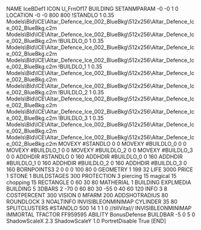 NAME IceBDef1
ICON U_FrnOf17
BUILDING
SETANMPARAM -0 -0 1 0
LOCATION -0 -0 800 800
!STANDLO      1 0.35 Models\Bld\ICE\Altar_Defence_Ice_002_BlueBkg\512x256\Altar_Defence_Ice_002_BlueBkg.c2m Models\Bld\ICE\Altar_Defence_Ice_002_BlueBkg\512x256\Altar_Defence_Ice_002_BlueBkg.c2m
!BUILDLO_0    1 0.35 Models\Bld\ICE\Altar_Defence_Ice_002_BlueBkg\512x256\Altar_Defence_Ice_002_BlueBkg.c2m Models\Bld\ICE\Altar_Defence_Ice_002_BlueBkg\512x256\Altar_Defence_Ice_002_BlueBkg.c2m
!BUILDLO_1    1 0.35 Models\Bld\ICE\Altar_Defence_Ice_002_BlueBkg\512x256\Altar_Defence_Ice_002_BlueBkg.c2m Models\Bld\ICE\Altar_Defence_Ice_002_BlueBkg\512x256\Altar_Defence_Ice_002_BlueBkg.c2m
!BUILDLO_2    1 0.35 Models\Bld\ICE\Altar_Defence_Ice_002_BlueBkg\512x256\Altar_Defence_Ice_002_BlueBkg.c2m Models\Bld\ICE\Altar_Defence_Ice_002_BlueBkg\512x256\Altar_Defence_Ice_002_BlueBkg.c2m
!BUILDLO_3    1 0.35 Models\Bld\ICE\Altar_Defence_Ice_002_BlueBkg\512x256\Altar_Defence_Ice_002_BlueBkg.c2m Models\Bld\ICE\Altar_Defence_Ice_002_BlueBkg\512x256\Altar_Defence_Ice_002_BlueBkg.c2m
MOVEXY #STANDLO   0 0
MOVEXY #BUILDLO_0 0 0
MOVEXY #BUILDLO_1 0 0
MOVEXY #BUILDLO_2 0 0
MOVEXY #BUILDLO_3 0 0
ADDHDIR #STANDLO 0 160
ADDHDIR #BUILDLO_0 0 160
ADDHDIR #BUILDLO_1 0 160
ADDHDIR #BUILDLO_2 0 160
ADDHDIR #BUILDLO_3 0 160
BORNPOINTS3 2 0 0 0 100 80 0
GEOMETRY 1 199 32
LIFE     3000
PRICE 1 STONE 1
BUILDSTAGES 300
PROTECTION 3 piercing 15 magical 15 chopping 15
RECTANGLE    0 60 30 80
MATHERIAL 1 BUILDING
EXPLMEDIA BUILDING 5
3DBARS 2 -70 0 60 80 30 -55 0 40 60 120
INFO 3 8
COSTPERCENT 300
VISION 0
MFARM 200
ADDSHOTRADIUS 80
ROUNDLOCK 3
NOALTINFO
INVISIBLEONMINIMAP
CYLINDER 35 80
SPLITCLUSTERS #STANDLO 500 14 1 1 0
//tillVital//
INVISIBLEONMINIMAP
IMMORTAL
TFACTOR FF959595
ABILITY BonusDefense
BUILDBAR -5 0 5 0
ShadowScaleX 2.3
ShadowScaleY 1.0
PortretDisable True
[END]
